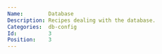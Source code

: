 ```yaml
---
Name:        Database
Description: Recipes dealing with the database.
Categories:  db-config
Id:          3
Position:    3
---
```

